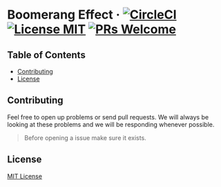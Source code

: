 # Boomerang Effect &middot; [![CircleCI](https://circleci.com/gh/matuzalemsteles/boomerang-effect.svg?style=svg)](https://circleci.com/gh/matuzalemsteles/boomerang-effect) [![License MIT](https://img.shields.io/badge/license-MIT-blue.svg?style=flat-square)](https://github.com/matuzalemsteles/boomerang-effect/blob/master/LICENSE.md) [![PRs Welcome](https://img.shields.io/badge/PRs-welcome-brightgreen.svg?style=flat-square)](https://github.com/matuzalemsteles/boomerang-effect)

## Table of Contents

- [Contributing](#contributing)
- [License](#license)

## Contributing

Feel free to open up problems or send pull requests. We will always be looking at these problems and we will be responding whenever possible.

> Before opening a issue make sure it exists.

## License

[MIT License](LICENSE)